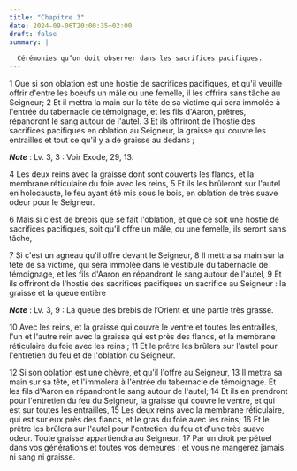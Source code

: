 ```yaml
---
title: "Chapitre 3"
date: 2024-09-06T20:00:35+02:00
draft: false
summary: |
  
  Cérémonies qu’on doit observer dans les sacrifices pacifiques.
---
```



1 Que si son oblation est une hostie de sacrifices pacifiques, et qu'il veuille offrir d'entre les boeufs un mâle ou une femelle, il les offrira sans tâche au Seigneur; 2 Et il mettra la main sur la tête de sa victime qui sera immolée à l'entrée du tabernacle de témoignage, et les fils d'Aaron, prêtres, répandront le sang autour de l'autel. 3 Et ils offriront de l'hostie des sacrifices pacifiques en oblation au Seigneur, la graisse qui couvre les entrailles et tout ce qu'il y a de graisse au dedans ;

***Note*** :  Lv. 3, 3 : Voir Exode, 29, 13.

4 Les deux reins avec la graisse dont sont couverts les flancs, et la membrane réticulaire du foie avec les reins, 5 Et ils les brûleront sur l'autel en holocauste, le feu ayant été mis sous le bois, en oblation de très suave odeur pour le Seigneur.


6 Mais si c'est de brebis que se fait l'oblation, et que ce soit une hostie de sacrifices pacifiques, soit qu'il offre un mâle, ou une femelle, ils seront sans tâche,


7 Si c'est un agneau qu'il offre devant le Seigneur, 8 Il mettra sa main sur la tête de sa victime, qui sera immolée dans le vestibule du tabernacle de témoignage, et les fils d'Aaron en répandront le sang autour de l'autel, 9 Et ils offriront de l'hostie des sacrifices pacifiques un sacrifice au Seigneur : la graisse et la queue entière

***Note*** :  Lv. 3, 9 : La queue des brebis de l’Orient et une partie très grasse.

10 Avec les reins, et la graisse qui couvre le ventre et toutes les entrailles, l'un et l'autre rein avec la graisse qui est près des flancs, et la membrane réticulaire du foie avec les reins ; 11 Et le prêtre les brûlera sur l'autel pour l'entretien du feu et de l'oblation du Seigneur.


12 Si son oblation est une chèvre, et qu'il l'offre au Seigneur, 13 Il mettra sa main sur sa tête, et l'immolera à l'entrée du tabernacle de témoignage. Et les fils d'Aaron en répandront le sang autour de l'autel; 14 Et ils en prendront pour l'entretien du feu du Seigneur, la graisse qui couvre le ventre, et qui est sur toutes les entrailles, 15 Les deux reins avec la membrane réticulaire, qui est sur eux près des flancs, et le gras du foie avec les reins; 16 Et le prêtre les brûlera sur l'autel pour l'entretien du feu et d'une très suave odeur. Toute graisse appartiendra au Seigneur. 17 Par un droit perpétuel dans vos générations et toutes vos demeures : et vous ne mangerez jamais ni sang ni graisse.

